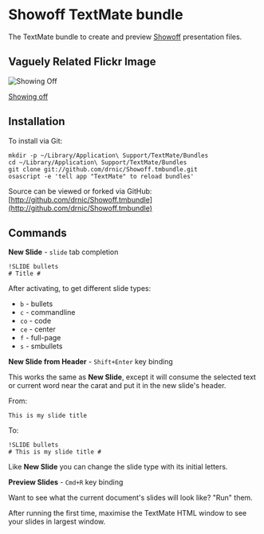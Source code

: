 # Showoff TextMate bundle #

The TextMate bundle to create and preview [Showoff](http://github.com/schacon/showoff) presentation files.

## Vaguely Related Flickr Image ##

![Showing Off](http://farm4.static.flickr.com/3152/3033004415_fc593a0819_m.jpg)

[Showing off](http://www.flickr.com/photos/afzalimram/3033004415/)

## Installation ##

To install via Git:

    mkdir -p ~/Library/Application\ Support/TextMate/Bundles
    cd ~/Library/Application\ Support/TextMate/Bundles
    git clone git://github.com/drnic/Showoff.tmbundle.git
    osascript -e 'tell app "TextMate" to reload bundles'

Source can be viewed or forked via GitHub: [http://github.com/drnic/Showoff.tmbundle](http://github.com/drnic/Showoff.tmbundle)

## Commands ##

**New Slide** - `slide` tab completion

    !SLIDE bullets
    # Title #
    
After activating, to get different slide types:

* `b` - bullets
* `c` - commandline
* `co` - code
* `ce` - center
* `f` - full-page
* `s` - smbullets

**New Slide from Header** - `Shift+Enter` key binding

This works the same as **New Slide**, except it will consume the selected text or current word near the carat and put it in the new slide's header.

From:

    This is my slide title

To:

    !SLIDE bullets
    # This is my slide title #

Like **New Slide** you can change the slide type with its initial letters.

**Preview Slides** - `Cmd+R` key binding

Want to see what the current document's slides will look like? "Run" them.

After running the first time, maximise the TextMate HTML window to see your slides in largest window.

